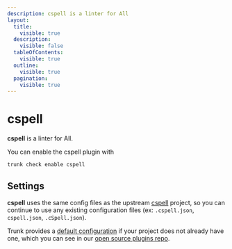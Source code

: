 ```yaml
---
description: cspell is a linter for All
layout:
  title:
    visible: true
  description:
    visible: false
  tableOfContents:
    visible: true
  outline:
    visible: true
  pagination:
    visible: true
---
```


# cspell

**cspell** is a linter for All.

You can enable the cspell plugin with

```shell
trunk check enable cspell
```

## Settings


**cspell** uses the same config files as the
upstream [cspell](https://github.com/streetsidesoftware/cspell#readme) project, so you can continue to use any
existing configuration files (ex: `.cspell.json`, `cspell.json`, `.cSpell.json`).
    

Trunk provides a [default configuration](https://github.com/trunk-io/plugins/tree/main/linters/cspell) if your project does not already have one,
which you can see in our [open source plugins repo](https://github.com/trunk-io/plugins/tree/main).
